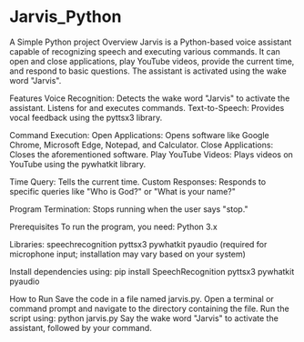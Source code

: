# Jarvis_Python
A Simple Python project 
Overview
Jarvis is a Python-based voice assistant capable of recognizing speech and executing various commands. It can open and close applications, play YouTube videos, provide the current time, and respond to basic questions. The assistant is activated using the wake word "Jarvis".

Features
Voice Recognition:
Detects the wake word "Jarvis" to activate the assistant.
Listens for and executes commands.
Text-to-Speech:
Provides vocal feedback using the pyttsx3 library.

Command Execution:
Open Applications: Opens software like Google Chrome, Microsoft Edge, Notepad, and Calculator.
Close Applications: Closes the aforementioned software.
Play YouTube Videos: Plays videos on YouTube using the pywhatkit library.

Time Query: Tells the current time.
Custom Responses:
Responds to specific queries like "Who is God?" or "What is your name?"

Program Termination:
Stops running when the user says "stop."

Prerequisites
To run the program, you need:
Python 3.x

Libraries:
speechrecognition
pyttsx3
pywhatkit
pyaudio (required for microphone input; installation may vary based on your system)

Install dependencies using:
pip install SpeechRecognition pyttsx3 pywhatkit pyaudio

How to Run
Save the code in a file named jarvis.py.
Open a terminal or command prompt and navigate to the directory containing the file.
Run the script using:
python jarvis.py
Say the wake word "Jarvis" to activate the assistant, followed by your command.
